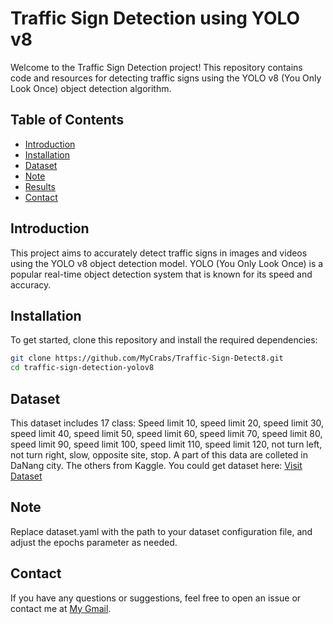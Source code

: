 # Traffic Sign Detection using YOLO v8

Welcome to the Traffic Sign Detection project! This repository contains code and resources for detecting traffic signs using the YOLO v8 (You Only Look Once) object detection algorithm.

## Table of Contents

- [Introduction](#introduction)
- [Installation](#installation)
- [Dataset](#dataset)
- [Note](#note)
- [Results](#results)
- [Contact](#contact)

## Introduction

This project aims to accurately detect traffic signs in images and videos using the YOLO v8 object detection model. YOLO (You Only Look Once) is a popular real-time object detection system that is known for its speed and accuracy.

## Installation

To get started, clone this repository and install the required dependencies:

```bash
git clone https://github.com/MyCrabs/Traffic-Sign-Detect8.git
cd traffic-sign-detection-yolov8
```
## Dataset

This dataset includes 17 class: Speed limit 10, speed limit 20, speed limit 30, speed limit 40, speed limit 50, speed limit  60, speed limit 70, speed limit 80, speed limit 90, speed limit 100, speed limit 110, speed limit 120, not turn left, not turn right, slow, opposite site, stop. A part of this data are colleted in DaNang city. The others from Kaggle. You could get dataset here: [Visit Dataset](https://www.kaggle.com/datasets/thanhduy190903/data-pbl-last)

## Note
Replace dataset.yaml with the path to your dataset configuration file, and adjust the epochs parameter as needed.

## Contact
If you have any questions or suggestions, feel free to open an issue or contact me at [My Gmail](thanhduy190903@gmail.com).


